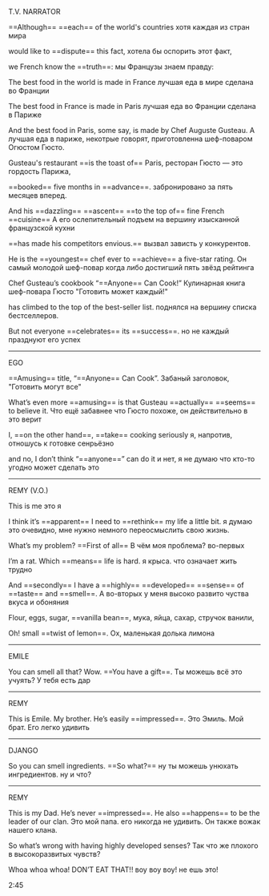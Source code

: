 
T.V. NARRATOR

==Although== ==each== of the world's countries
хотя каждая из стран мира

would like to ==dispute== this fact,
хотела бы оспорить этот факт,

we French know the ==truth==:
мы Французы знаем правду:

The best food in the world is made in France
лучшая еда в мире сделана во Франции

The best food in France is made in Paris
лучшая еда во Франции сделана в Париже

And the best food in Paris, some say, is made by Chef Auguste Gusteau.
А лучшая еда в париже, некотрые говорят, приготовленна шеф-поваром Огюстом Гюсто.

Gusteau's restaurant ==is the toast of== Paris, 
ресторан Гюсто — это гордость Парижа,

==booked== five months in ==advance==.
забронировано за пять месяцев вперед.

And his ==dazzling== ==ascent== ==to the top of== fine French ==cuisine==
А его ослепительный подъем на вершину изысканной французской кухни

==has made his competitors envious.==
вызвал зависть у конкурентов.

He is the ==youngest== chef ever to ==achieve== a five-star rating.
Он самый молодой шеф-повар когда либо достигший пять звёзд рейтинга

Chef Gusteau’s cookbook “==Anyone== Can Cook!”
Кулинарная книга шеф-повара Гюсто "Готовить может каждый!"

has climbed to the top of the best-seller list.
поднялся на вершину списка бестселлеров.

But not everyone ==celebrates== its ==success==.
но не каждый празднуют его успех

---
EGO

==Amusing== title, “==Anyone== Can Cook”.
Забаный заголовок, "Готовить могут все"

What’s even more ==amusing== is that Gusteau ==actually== ==seems== to believe it.
Что ещё забавнее что Гюсто похоже, он действительно в это верит

I, ==on the other hand==, ==take== cooking seriously
я, напротив, отношусь к готовке сенрьёзно

and no, I don’t think “==anyone==” can do it
и нет, я не думаю что кто-то угодно может сделать это

---

REMY (V.O.)

This is me 
это я 

I think it’s ==apparent== I need to ==rethink== my life a little bit.
я думаю это очевидно, мне нужно немного переосмыслить свою жизнь.

What’s my problem? ==First of all==
В чём моя проблема? во-первых

I’m a rat. Which ==means== life is hard.
я крыса. что означает жить трудно

And ==secondly== I have a ==highly== ==developed== ==sense== of ==taste== and ==smell==.
А во-вторых у меня высоко развито чуства вкуса и обоняния

Flour, eggs, sugar, ==vanilla bean==, 
мука, яйца, сахар, стручок ванили,

Oh! small ==twist of lemon==.
Ох, маленькая долька лимона

---

EMILE

You can smell all that? Wow. ==You have a gift==.
Ты можешь всё это учуять? У тебя есть дар

---

REMY

This is Emile. My brother. He’s easily ==impressed==.
Это Эмиль. Мой брат. Его легко удивить

---

DJANGO

So you can smell ingredients. ==So what?==
ну ты можешь унюхать ингредиентов. ну и что?

---

REMY

This is my Dad. He’s never ==impressed==. He also ==happens== to be the leader of our clan.
Это мой папа. его никогда не удивить. Он также вожак нашего клана.

So what’s wrong with having highly developed senses?
Так что же плохого в высокоразвитых чувств?

Whoa whoa whoa! DON’T EAT THAT!!
воу воу воу! не ешь это!

2:45

